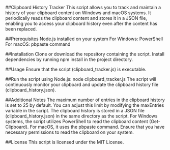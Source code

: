 ##Clipboard History Tracker
This script allows you to track and maintain a history of your clipboard content on Windows and macOS systems. It periodically reads the clipboard content and stores it in a JSON file, enabling you to access your clipboard history even after the content has been replaced.

##Prerequisites
Node.js installed on your system
For Windows: PowerShell
For macOS: pbpaste command

##Installation
Clone or download the repository containing the script.
Install dependencies by running npm install in the project directory.

##Usage
Ensure that the script (clipboard_tracker.js) is executable.

##Run the script using Node.js:
node clipboard_tracker.js
The script will continuously monitor your clipboard and update the clipboard history file (clipboard_history.json).

##Additional Notes
The maximum number of entries in the clipboard history is set to 25 by default. You can adjust this limit by modifying the maxEntries variable in the script.
The clipboard history is stored in a JSON file (clipboard_history.json) in the same directory as the script.
For Windows systems, the script utilizes PowerShell to read the clipboard content (Get-Clipboard). For macOS, it uses the pbpaste command.
Ensure that you have necessary permissions to read the clipboard on your system.

##License
This script is licensed under the MIT License. 
